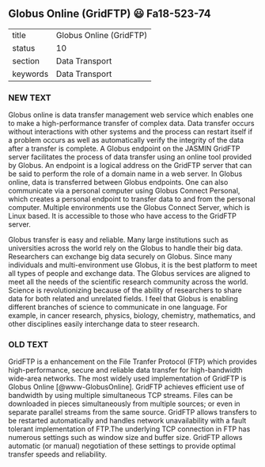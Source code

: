 ## Globus Online (GridFTP) :smiley: Fa18-523-74


|          |                             |
| -------- | --------------------------- |
| title    | Globus Online (GridFTP)     | 
| status   | 10                          |
| section  | Data Transport              |
| keywords | Data Transport              |

### NEW TEXT

Globus online is data transfer management web service which enables one to make a high-performance transfer of complex data. Data transfer occurs without interactions with other systems and the process can restart itself if a problem occurs as well as automatically verify the integrity of the data after a transfer is complete. A Globus endpoint on the JASMIN GridFTP server facilitates the process of data transfer using an online tool provided by Globus. An endpoint is a logical address on the GridFTP server that can be said to perform the role of a domain name in a web server. In Globus online, data is transferred between Globus endpoints. One can also communicate via a personal computer using Globus Connect Personal, which creates a personal endpoint to transfer data to and from the personal computer. Multiple environments use the Globus Connect Server, which is Linux based. It is accessible to those who have access to the GridFTP server. 

Globus transfer is easy and reliable. Many large institutions such as universities across the world rely on the Globus to handle their big data. Researchers can exchange big data securely on Globus. Since many individuals and multi-environment use Globus, it is the best platform to meet all types of people and exchange data. The Globus services are aligned to meet all the needs of the scientific research community across the world. Science is revolutionizing because of the ability of researchers to share data for both related and unrelated fields. I feel that Globus is enabling different branches of science to communicate in one language. For example, in cancer research, physics, biology, chemistry, mathematics, and other disciplines easily interchange data to steer research.





### OLD TEXT

GridFTP is a enhancement on the File Tranfer Protocol (FTP) which
provides high-performance, secure and reliable data transfer for
high-bandwidth wide-area networks. The most widely used implementation
of GridFTP is Globus Online [@www-GlobusOnline]. GridFTP achieves
efficient use of bandwidth by using multiple simultaneous TCP streams.
Files can be downloaded in pieces simultaneously from multiple
sources; or even in separate parallel streams from the same
source. GridFTP allows transfers to be restarted automatically and
handles network unavailability with a fault tolerant implementation of
FTP.The underlying TCP connection in FTP has numerous settings such as
window size and buffer size. GridFTP allows automatic (or manual)
negotiation of these settings to provide optimal transfer speeds and
reliability.




